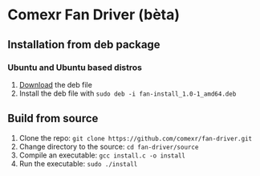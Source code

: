 # Comexr Fan Driver (bèta)

## Installation from deb package
### Ubuntu and Ubuntu based distros
1. [Download](https://github.com/comexr/fan-driver/raw/main/fan-install_1.0-1_amd64.deb) the deb file
2. Install the deb file with `sudo deb -i fan-install_1.0-1_amd64.deb`

## Build from source
1. Clone the repo: `git clone https://github.com/comexr/fan-driver.git`
2. Change directory to the source: `cd fan-driver/source`
3. Compile an executable: `gcc install.c -o install`
4. Run the executable: `sudo ./install`
